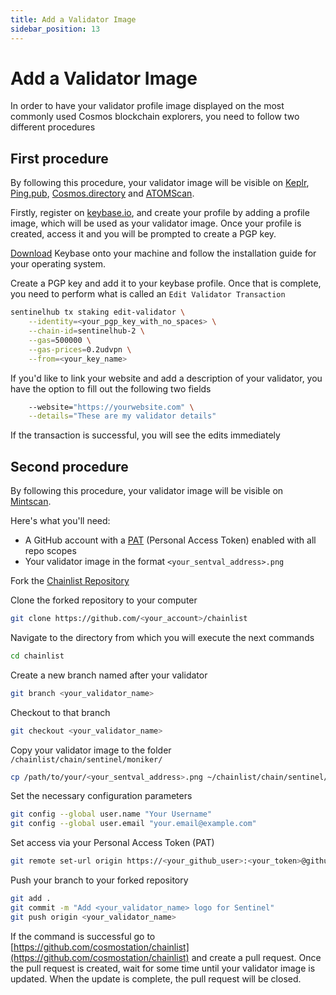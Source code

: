 ```yaml
---
title: Add a Validator Image
sidebar_position: 13
---
```


# Add a Validator Image

In order to have your validator profile image displayed on the most commonly used Cosmos blockchain explorers, you need to follow two different procedures

## First procedure

By following this procedure, your validator image will be visible on [Keplr](https://wallet.keplr.app/chains/sentinel), [Ping.pub](https://ping.pub/sentinel/staking), [Cosmos.directory](https://cosmos.directory/sentinel/validators) and [ATOMScan](https://atomscan.com/sentinel/validators).

Firstly, register on [keybase.io](https://keybase.io/), and create your profile by adding a profile image, which will be used as your validator image. Once your profile is created, access it and you will be prompted to create a PGP key.

[Download](https://keybase.io/download) Keybase onto your machine and follow the installation guide for your operating system.

Create a PGP key and add it to your keybase profile. Once that is complete, you need to perform what is called an `Edit Validator Transaction`

```bash
sentinelhub tx staking edit-validator \
    --identity=<your_pgp_key_with_no_spaces> \
    --chain-id=sentinelhub-2 \
    --gas=500000 \
    --gas-prices=0.2udvpn \
    --from=<your_key_name>
```

If you'd like to link your website and add a description of your validator, you have the option to fill out the following two fields

```bash
    --website="https://yourwebsite.com" \
    --details="These are my validator details"
```

If the transaction is successful, you will see the edits immediately

## Second procedure

By following this procedure, your validator image will be visible on [Mintscan](https://www.mintscan.io/sentinel/validators).

Here's what you'll need:
- A GitHub account with a [PAT](https://github.com/settings/tokens) (Personal Access Token) enabled with all repo scopes
- Your validator image in the format `<your_sentval_address>.png`

Fork the [Chainlist Repository](https://github.com/cosmostation/chainlist)

Clone the forked repository to your computer

```bash
git clone https://github.com/<your_account>/chainlist
```

Navigate to the directory from which you will execute the next commands

```bash
cd chainlist
```

Create a new branch named after your validator

```bash
git branch <your_validator_name>
```

Checkout to that branch

```bash
git checkout <your_validator_name>
```

Copy your validator image to the folder `/chainlist/chain/sentinel/moniker/`

```bash
cp /path/to/your/<your_sentval_address>.png ~/chainlist/chain/sentinel/moniker/
```

Set the necessary configuration parameters

```bash
git config --global user.name "Your Username"
git config --global user.email "your.email@example.com"
```

Set access via your Personal Access Token (PAT)

```bash
git remote set-url origin https://<your_github_user>:<your_token>@github.com/<your_github_user>chainlist.git
```

Push your branch to your forked repository

```bash
git add .
git commit -m "Add <your_validator_name> logo for Sentinel"
git push origin <your_validator_name>
```

If the command is successful go to [https://github.com/cosmostation/chainlist](https://github.com/cosmostation/chainlist) and create a pull request. Once the pull request is created, wait for some time until your validator image is updated. When the update is complete, the pull request will be closed.